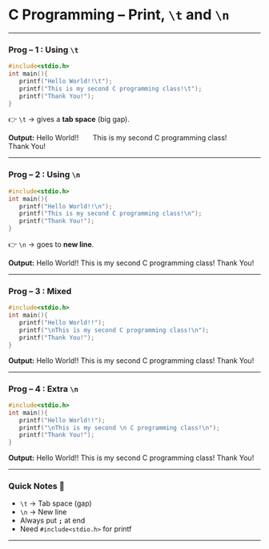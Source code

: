 # C Programming – Print, `\t` and `\n`

---

### Prog – 1 : Using `\t`

```c
#include<stdio.h>
int main(){
   printf("Hello World!!\t");
   printf("This is my second C programming class!\t");
   printf("Thank You!");
}
```

👉 `\t` → gives a **tab space** (big gap).

**Output:**
Hello World!!  This is my second C programming class!  Thank You!

---

### Prog – 2 : Using `\n`

```c
#include<stdio.h>
int main(){
   printf("Hello World!!\n");
   printf("This is my second C programming class!\n");
   printf("Thank You!");
}
```

👉 `\n` → goes to **new line**.

**Output:**
Hello World!!
This is my second C programming class!
Thank You!

---

### Prog – 3 : Mixed

```c
#include<stdio.h>
int main(){
   printf("Hello World!!");
   printf("\nThis is my second C programming class!\n");
   printf("Thank You!");
}
```

**Output:**
Hello World!!
This is my second C programming class!
Thank You!

---

### Prog – 4 : Extra `\n`

```c
#include<stdio.h>
int main(){
   printf("Hello World!!");
   printf("\nThis is my second \n C programming class!\n");
   printf("Thank You!");
}
```

**Output:**
Hello World!!
This is my second
C programming class!
Thank You!

---

### Quick Notes 📝

* `\t` → Tab space (gap)
* `\n` → New line
* Always put **`;`** at end
* Need `#include<stdio.h>` for printf

---

